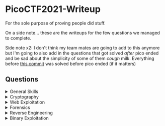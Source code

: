 # PicoCTF2021-Writeup

For the sole purpose of proving people did stuff.

On a side note... these are the writeups for the few questions we managed to complete.

Side note x2: I don't think my team mates are going to add to this anymore but I'm going to also add in the questions that got solved *after* pico ended and be sad about the simplicity of some of them *cough* milk. Everything before [this commit](https://github.com/vivian-dai/PicoCTF2021-Writeup/commit/f6cacbebed610f80202bca05bcf10650cca189db) was solved before pico ended (if it matters)

## Questions

<details>

<summary>General Skills</summary>

|Question|Points|
|--------|------|
|[Obedient Cat](./General%20Skills/Obedient%20Cat/ObedientCat.html)|5|
|[Python Wrangling](./General%20Skills/Python%20Wrangling/Python%20Wrangling.html)|10|
|[Wave a flag](./General%20Skills/Waving%20Flag/WavingFlag.html)|10|
|[Nice netcat...](./General%20Skills/Nice%20netcat/Nice%20netcat.html)|15|
|[Static ain't always noise](./General%20Skills/Static%20ain't%20always%20noise/staticain'talwaysnoise.html)|20|
|[Tab, Tab, Attack](./General%20Skills/Tab%2C%20Tab%2C%20Attack/Tab%2C%20Tab%2C%20Attack.html)|20|
|[Magikarp Ground Mission](./General%20Skills/Magikarp%20Ground%20Mission/Magikarp%20Ground%20Mission.html)|30|

</details>

<details>

<summary>Cryptography</summary>

|Question|Points|
|--------|------|
|[Mod 26](./Cryptography/Mod%2026/Mod%2026.html)|10|
|[Mind your Ps and Qs](./Cryptography/Mind%20your%20Ps%20and%20Qs/Mind%20your%20Ps%20and%20Qs.html)|20|
|[New Caesar](./Cryptography/New%20Caesar/New%20Caesar.html)|60|
|[Dachshund Attacks](./Cryptography/Dachshund%20Attacks/dachshundattacks.html)|80|
|[Pixelated](./Cryptography/Pixelated/Pixelated.html)|100|
|[Play Nice](./Cryptography/Play%20Nice/Play%20Nice.html)|110|
|[It is my Birthday 2](./Cryptography/It%20is%20my%20Birthday%202/It%20is%20my%20Birthday%202.html)|170|
|[New Vignere](./Cryptography/New%20Vignere/New%20Vignere.html)|300|

</details>

<details>

<summary>Web Exploitation</summary>

|Question|Points|
|--------|------|
|[Ancient History](./Web%20Exploitation/Ancient%20History/Ancient%20History.html)|10|
|[GET aHEAD](./Web%20Exploitation/Get%20aHead/Get%20aHead.html)|20|
|[Cookies](./Web%20Exploitation/Cookies/Cookies.html)|40|
|[Scavenger Hunt](./Web%20Exploitation/Scavenger%20Hunt/Scavenger%20Hunt.html)|50|
|[Some Assembly Required 1](./Web%20Exploitation/Some%20Assembly%20Required%201/Some%20Assembly%20Required%201.html)|70|
|[It is my Birthday](./Web%20Exploitation/It%20is%20my%20Birthday/It%20is%20my%20Birthday.html)|100|
|[Most Cookies](./Web%20Exploitation/Most%20Cookies/MostCookies.html)|150|

</details>

<details>

<summary>Forensics</summary>

|Question|Points|
|--------|------|
|[information](./Forensics/information/information.html)|10|
|[Weird File](./Forensics/Weird%20File/Weird%20File.html)|20|
|[Matryoshka doll](./Forensics/Matryoshka%20doll/Matryoshka%20doll.html)|30|
|[Wireshark doo dooo do doo...](./Forensics/Wireshark%20doo%20dooo%20do%20doo/Wireshark%20doo%20dooo%20do%20doo.html)|50|
|[Trivial Flag Transfer Protocol](./Forensics/Trivial%20Flag%20Transfer%20Protocol/Trivial%20Flag%20Transfer%20Protocol.html)|90|
|[Disk, disk, sleuth!](./Forensics/Disk%2C%20disk%2C%20sleuth!/Disk%2C%20disk%2C%20sleuth!.html)|110|
|[Milkslap](./Forensics/Milkslap/Milkslap.html)|120|
|[Disk, disk, sleuth! II](./Forensics/Disk%2C%20disk%2C%20sleuth!%20II/Disk%2C%20disk%2C%20sleuth!%20II.html)|130|

</details>

<details>

<summary>Reverse Engineering</summary>

|Question|Points|
|--------|------|
|[Transformation](./Reverse%20Engineering/Transformation/Transformation.html)|20|
|[keygenme-py](./Reverse%20Engineering/keygenme-py/keygenme-py.html)|30|
|[crackme-py](./Reverse%20Engineering/crackme-py/crackme-py.html)|30|
|[speeds and feeds](./Reverse%20Engineering/speeds%20and%20feeds/speeds%20and%20feeds.html)|50|
|[Shop](./Reverse%20Engineering/Shop/Shop.html)|50|

</details>

<details>

<summary>Binary Exploitation</summary>

|Question|Points|
|--------|------|
|[Stonks](./Binary%20Exploitation/Stonks/Stonks.html)|20|
|[What's your input](./Binary%20Exploitation/What's%20your%20input/What's%20your%20input.html)|50|

</details>
